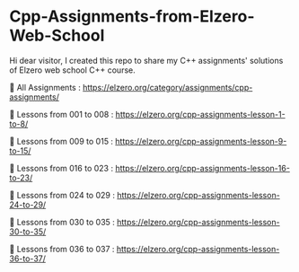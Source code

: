 # Cpp-Assignments-from-Elzero-Web-School

Hi dear visitor, I created this repo to share my C++ assignments' solutions  of Elzero web school C++ course.

🔗 All Assignments : https://elzero.org/category/assignments/cpp-assignments/

🔗 Lessons from 001 to 008 : https://elzero.org/cpp-assignments-lesson-1-to-8/

🔗 Lessons from 009 to 015 : https://elzero.org/cpp-assignments-lesson-9-to-15/

🔗 Lessons from 016 to 023 : https://elzero.org/cpp-assignments-lesson-16-to-23/

🔗 Lessons from 024 to 029 : https://elzero.org/cpp-assignments-lesson-24-to-29/

🔗 Lessons from 030 to 035 : https://elzero.org/cpp-assignments-lesson-30-to-35/

🔗 Lessons from 036 to 037 : https://elzero.org/cpp-assignments-lesson-36-to-37/

